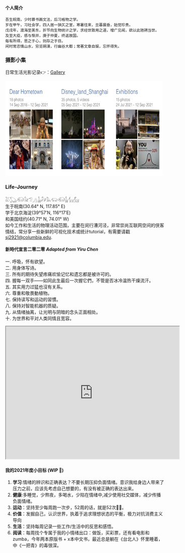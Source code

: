 #### 个人简介

````SAS
吾生皖南，少时慕书画文法，后习格物之学。
岁在甲午，习社会学，四人居一狭仄之室，寒暑往来，旦暮晨昏，始觉珍贵。
戊戌年，渡海至美东，折节向生物统计之学，求经世致用之道，增广见闻，欲以此驰骋当世。
及至大疫，感与惭并，庚子仲夏，终返故国。
每有所得，思之于心，则存之于目。
闲时常恣情山水，穷览朔漠，行幽谷大都；常著文章自娱，忘怀得失。
````

### 摄影小集

日常生活光影记录👉：[Gallery](https://shanj21.com/gallery/)

<img src="/img/gallery.jpeg" alt ="Template" width="500" height="300">

### Life-Journey

𓅷𓆏𓃰𓃠𓅿𓂻𓃱𓃗𓅓𓃯𓃰𓃱𓃲𓃵
<br>
生于皖南(30.64° N, 117.85° E)
<br>
学于北京海淀(39°57′N, 116°17′E)
<br>
和美国纽约(40.71° N, 74.01° W)
<br>
如今工作和生活的物理活动范围，主要在闵行漕河泾，非常崇尚互联网空间的侠客情结，常分享一些新鲜的可视化技术或统计tutorial，有需要请戳
[sj2921@columbia.edu](mailto:sj2921@columbia.edu).


#### 新時代宣言二零二零 *Adapted from Yiru Chen*

一. 呼吸，怀有欲望。
<br>
二. 用身体写诗。
<br>
三. 所有的期待失望疼痛欢愉记忆和遗忘都是被许可的。
<br>
四. 握每一双手——如同此生最后一次握它們，不管是否冰冷温热干燥流汗。
<br>
五. 其实用力过猛也沒有关系。
<br>
六. 尊重和敬畏動植物。
<br>
七. 保持读写和运动的習慣。
<br>
八. 保持对智能机器的质疑。
<br>
九. 从情绪抽离，让光明与阴暗的念头正面相处。
<br>
十. 为世界和平对人类同情且宽容。

<iframe src="https://www.google.com/maps/d/u/0/embed?mid=1mipXeTROxyXGCO7-LrqIvDfRgNgKZrXU" width="550" height="420"></iframe>

#### 我的2021年度小目标 (WIP 🚧)
1. **学习**:情绪的辨识和正确表达？不要长期压抑负面情绪。意识我给身边人带来了压力之前，应该先考虑自己想要的，有没有被正确的表达出来。
2. **健康**:多睡觉，少熬夜，多喝水，少陷在情绪中,减少使用社交媒体，减少传播负面情绪。
3. **运动**：坚持至少每周跑一次步，52周的话，就是52次🏃‍♀️。
4. **价值**：发掘自己，认识世界，执着于追求理想状态的平衡，极力对抗消费主义导向
4. **生活**：坚持每周记录一些工作/生活中的反思和感悟。
5. **阅读**：每周找个专属于我的小情绪出口：做饭，买彩票，还有看电影和zumba，今年两本原版书 + x本中文书，最近总是躺在《台北人》怀里睡着，中《一把青》的毒很深。
